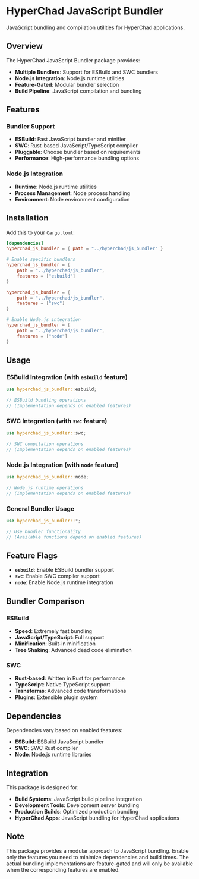 # HyperChad JavaScript Bundler

JavaScript bundling and compilation utilities for HyperChad applications.

## Overview

The HyperChad JavaScript Bundler package provides:

- **Multiple Bundlers**: Support for ESBuild and SWC bundlers
- **Node.js Integration**: Node.js runtime utilities
- **Feature-Gated**: Modular bundler selection
- **Build Pipeline**: JavaScript compilation and bundling

## Features

### Bundler Support
- **ESBuild**: Fast JavaScript bundler and minifier
- **SWC**: Rust-based JavaScript/TypeScript compiler
- **Pluggable**: Choose bundler based on requirements
- **Performance**: High-performance bundling options

### Node.js Integration
- **Runtime**: Node.js runtime utilities
- **Process Management**: Node process handling
- **Environment**: Node environment configuration

## Installation

Add this to your `Cargo.toml`:

```toml
[dependencies]
hyperchad_js_bundler = { path = "../hyperchad/js_bundler" }

# Enable specific bundlers
hyperchad_js_bundler = {
    path = "../hyperchad/js_bundler",
    features = ["esbuild"]
}

hyperchad_js_bundler = {
    path = "../hyperchad/js_bundler",
    features = ["swc"]
}

# Enable Node.js integration
hyperchad_js_bundler = {
    path = "../hyperchad/js_bundler",
    features = ["node"]
}
```

## Usage

### ESBuild Integration (with `esbuild` feature)

```rust
use hyperchad_js_bundler::esbuild;

// ESBuild bundling operations
// (Implementation depends on enabled features)
```

### SWC Integration (with `swc` feature)

```rust
use hyperchad_js_bundler::swc;

// SWC compilation operations
// (Implementation depends on enabled features)
```

### Node.js Integration (with `node` feature)

```rust
use hyperchad_js_bundler::node;

// Node.js runtime operations
// (Implementation depends on enabled features)
```

### General Bundler Usage

```rust
use hyperchad_js_bundler::*;

// Use bundler functionality
// (Available functions depend on enabled features)
```

## Feature Flags

- **`esbuild`**: Enable ESBuild bundler support
- **`swc`**: Enable SWC compiler support
- **`node`**: Enable Node.js runtime integration

## Bundler Comparison

### ESBuild
- **Speed**: Extremely fast bundling
- **JavaScript/TypeScript**: Full support
- **Minification**: Built-in minification
- **Tree Shaking**: Advanced dead code elimination

### SWC
- **Rust-based**: Written in Rust for performance
- **TypeScript**: Native TypeScript support
- **Transforms**: Advanced code transformations
- **Plugins**: Extensible plugin system

## Dependencies

Dependencies vary based on enabled features:
- **ESBuild**: ESBuild JavaScript bundler
- **SWC**: SWC Rust compiler
- **Node**: Node.js runtime libraries

## Integration

This package is designed for:
- **Build Systems**: JavaScript build pipeline integration
- **Development Tools**: Development server bundling
- **Production Builds**: Optimized production bundling
- **HyperChad Apps**: JavaScript bundling for HyperChad applications

## Note

This package provides a modular approach to JavaScript bundling. Enable only the features you need to minimize dependencies and build times. The actual bundling implementations are feature-gated and will only be available when the corresponding features are enabled.
